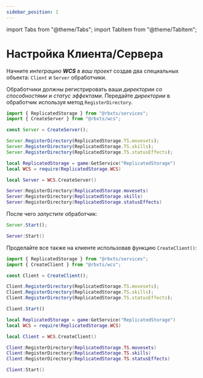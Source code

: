 ```yaml
---
sidebar_position: 1
---
```


import Tabs from "@theme/Tabs";
import TabItem from "@theme/TabItem";

# Настройка Клиента/Сервера

Начните *интеграцию **WCS** в ваш проект* создав два специальных объекта: `Client` и `Server` обработчики.

Обработчики должны регистрировать ваши *директории* *со способностями* и *статус эффектами*.
Передайте *директории* в обработчик используя метод `RegisterDirectory`.

<Tabs groupId="languages">
<TabItem value="TypeScript" default>

```ts title="server.ts" showLineNumbers
import { ReplicatedStorage } from "@rbxts/services";
import { CreateServer } from "@rbxts/wcs";

const Server = CreateServer();

Server.RegisterDirectory(ReplicatedStorage.TS.movesets);
Server.RegisterDirectory(ReplicatedStorage.TS.skills);
Server.RegisterDirectory(ReplicatedStorage.TS.statusEffects);
```

</TabItem>
<TabItem value="Luau">

```lua title="server.lua" showLineNumbers
local ReplicatedStorage = game:GetService("ReplicatedStorage")
local WCS = require(ReplicatedStorage.WCS)

local Server = WCS.CreateServer()

Server:RegisterDirectory(ReplicatedStorage.movesets)
Server:RegisterDirectory(ReplicatedStorage.skills)
Server:RegisterDirectory(ReplicatedStorage.statusEffects)
```

</TabItem>
</Tabs>

После чего *запустите* обработчик:

<Tabs groupId="languages">
<TabItem value="TypeScript" default>

```ts title="server.ts" showLineNumbers
Server.Start();
```

</TabItem>
<TabItem value="Luau">

```lua title="server.lua" showLineNumbers
Server:Start()
```

</TabItem>
</Tabs>

Проделайте все также на клиенте использовав функцию `CreateClient()`:

<Tabs groupId="languages">
<TabItem value="TypeScript" default>

```ts title="client.ts" showLineNumbers
import { ReplicatedStorage } from "@rbxts/services";
import { CreateClient } from "@rbxts/wcs";

const Client = CreateClient();

Client.RegisterDirectory(ReplicatedStorage.TS.movesets);
Client.RegisterDirectory(ReplicatedStorage.TS.skills);
Client.RegisterDirectory(ReplicatedStorage.TS.statusEffects);

Client.Start()
```

</TabItem>
<TabItem value="Luau">

```lua title="client.lua" showLineNumbers
local ReplicatedStorage = game:GetService("ReplicatedStorage")
local WCS = require(ReplicatedStorage.WCS)

local Client = WCS.CreateClient()

Client:RegisterDirectory(ReplicatedStorage.TS.movesets)
Client:RegisterDirectory(ReplicatedStorage.TS.skills)
Client:RegisterDirectory(ReplicatedStorage.TS.statusEffects)

Client:Start()
```

</TabItem>
</Tabs>